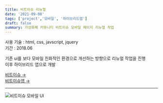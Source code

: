```yaml
---
title: 비트이슈 리뉴얼
date: '2021-09-08'
tags: ['project','모바일', '하이브리드앱']
draft: false
summary: 가상화폐 커뮤니티 비트이슈 모바일 페이지 리뉴얼 작업
---
```

사용 기술 : html, css, javscript, jquery   
기간 : 2018.06

기존 ui를 보다 모바일 친화적인 환경으로 개선하는 방향으로 리뉴얼 작업을 진행   
이후 하이브리드 앱으로 개발

[비트이슈 →](https://www.bitcoissue.com/)   
[비트이슈앱 →](https://play.google.com/store/apps/details?id=com.apps.bitcoissue)

----

![비트이슈 모바일 UI](/static/images/bitissue_ui.jpg)
